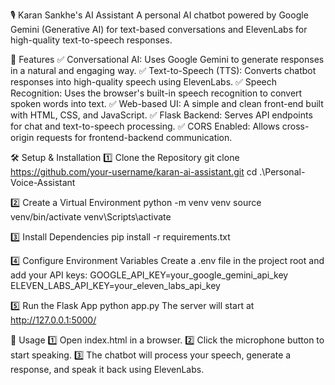 🎙️ Karan Sankhe's AI Assistant
A personal AI chatbot powered by Google Gemini (Generative AI) for text-based conversations and ElevenLabs for high-quality text-to-speech responses.

🚀 Features
✅ Conversational AI: Uses Google Gemini to generate responses in a natural and engaging way.
✅ Text-to-Speech (TTS): Converts chatbot responses into high-quality speech using ElevenLabs.
✅ Speech Recognition: Uses the browser's built-in speech recognition to convert spoken words into text.
✅ Web-based UI: A simple and clean front-end built with HTML, CSS, and JavaScript.
✅ Flask Backend: Serves API endpoints for chat and text-to-speech processing.
✅ CORS Enabled: Allows cross-origin requests for frontend-backend communication.

🛠️ Setup & Installation
1️⃣ Clone the Repository
git clone https://github.com/your-username/karan-ai-assistant.git
cd .\Personal-Voice-Assistant  

2️⃣ Create a Virtual Environment
python -m venv venv
source venv/bin/activate 
venv\Scripts\activate    

3️⃣ Install Dependencies
pip install -r requirements.txt

4️⃣ Configure Environment Variables
Create a .env file in the project root and add your API keys:
GOOGLE_API_KEY=your_google_gemini_api_key
ELEVEN_LABS_API_KEY=your_eleven_labs_api_key

5️⃣ Run the Flask App
python app.py
The server will start at http://127.0.0.1:5000/

🎤 Usage
1️⃣ Open index.html in a browser.
2️⃣ Click the microphone button to start speaking.
3️⃣ The chatbot will process your speech, generate a response, and speak it back using ElevenLabs.
